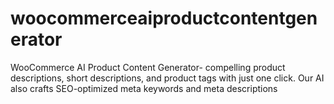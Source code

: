 # woocommerceaiproductcontentgenerator
WooCommerce AI Product Content Generator- compelling product descriptions, short descriptions, and product tags with just one click.  Our AI also crafts SEO-optimized meta keywords and meta descriptions
